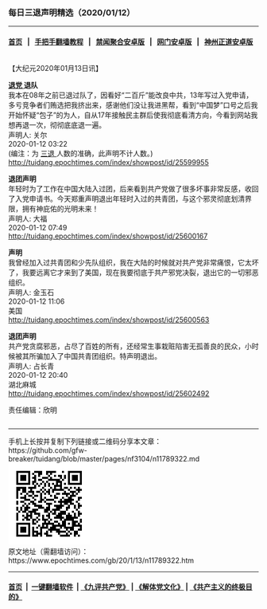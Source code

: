 ### 每日三退声明精选（2020/01/12）
------------------------

#### [首页](https://github.com/gfw-breaker/banned-news1/blob/master/README.md) &nbsp;&nbsp;|&nbsp;&nbsp; [手把手翻墙教程](https://github.com/gfw-breaker/guides/wiki) &nbsp;&nbsp;|&nbsp;&nbsp; [禁闻聚合安卓版](https://github.com/gfw-breaker/bn-android) &nbsp;&nbsp;|&nbsp;&nbsp; [网门安卓版](https://github.com/oGate2/oGate) &nbsp;&nbsp;|&nbsp;&nbsp; [神州正道安卓版](https://github.com/SzzdOgate/update) 



<div class="column" id="artbody" itemprop="articleBody">
 <!-- article content begin -->
 <p>
  【大纪元2020年01月13日讯】
 </p>
 <p>
  <strong>
   <a href="https://www.epochtimes.com/gb/tag/%E9%80%80%E5%85%9A.html">
    退党
   </a>
   退队
  </strong>
  <br/>
  我本在08年之前已退过队了，因看好“二百斤”能改良中共，13年写过入党申请，多亏竞争者们贿选把我挤出来，感谢他们没让我进黑帮，看到“中国梦”口号之后我开始怀疑“包子”的为人，自从17年接触民主群后使我彻底看清方向，今看到网站我想再退一次，彻彻底底退一遍。
  <br/>
  声明人: 关尔
  <br/>
  2020-01-12 03:22
  <br/>
  (编注：为
  <a href="https://www.epochtimes.com/gb/tag/%E4%B8%89%E9%80%80.html">
   三退
  </a>
  人数的准确，此声明不计人数。)
  <br/>
  <a href="http://tuidang.epochtimes.com/index/showpost/id/25599955">
   http://tuidang.epochtimes.com/index/showpost/id/25599955
  </a>
 </p>
 <p>
  <strong>
   退团声明
  </strong>
  <br/>
  年轻时为了工作在中国大陆入过团，后来看到共产党做了很多坏事非常反感，收回了入党申请书。今天郑重声明退出年轻时入过的共青团，与这个邪灵彻底划清界限，拥有神庇佑的光明未来！
  <br/>
  声明人: 大福
  <br/>
  2020-01-12 07:49
  <br/>
  <a href="http://tuidang.epochtimes.com/index/showpost/id/25600167">
   http://tuidang.epochtimes.com/index/showpost/id/25600167
  </a>
 </p>
 <p>
  <strong>
   声明
  </strong>
  <br/>
  我曾经加入过共青团和少先队组织，我在大陆的时候就对共产党非常痛恨，它太坏了，我要远离它才来到了美国，现在我要彻底于共产邪党决裂，退出它的一切邪恶组织。
  <br/>
  声明人: 金玉石
  <br/>
  2020-01-12 11:06
  <br/>
  美国
  <br/>
  <a href="http://tuidang.epochtimes.com/index/showpost/id/25600563">
   http://tuidang.epochtimes.com/index/showpost/id/25600563
  </a>
 </p>
 <p>
  <strong>
   退团声明
  </strong>
  <br/>
  共产党贪腐邪恶，占尽了百姓的所有，还经常生事栽赃陷害无孤善良的民众，小时候被其所骗加入了中国共青团组织。特声明退出。
  <br/>
  声明人: 占长青
  <br/>
  2020-01-12 20:40
  <br/>
  湖北麻城
  <br/>
  <a href="http://tuidang.epochtimes.com/index/showpost/id/25602492">
   http://tuidang.epochtimes.com/index/showpost/id/25602492
  </a>
 </p>
 <p>
  责任编辑：欣明
 </p>
 <!-- article content end -->
 <div id="below_article_ad">
  <div id="below_article_ad_inner">
  </div>
 </div>
</div>

<hr/>
手机上长按并复制下列链接或二维码分享本文章：<br/>
https://github.com/gfw-breaker/tuidang/blob/master/pages/nf3104/n11789322.md <br/>
<a href='https://github.com/gfw-breaker/tuidang/blob/master/pages/nf3104/n11789322.md'><img src='https://github.com/gfw-breaker/tuidang/blob/master/pages/nf3104/n11789322.md.png'/></a> <br/>
原文地址（需翻墙访问）：https://www.epochtimes.com/gb/20/1/13/n11789322.htm


------------------------
#### [首页](https://github.com/gfw-breaker/banned-news/blob/master/README.md) &nbsp;|&nbsp; [一键翻墙软件](https://github.com/gfw-breaker/nogfw/blob/master/README.md) &nbsp;| [《九评共产党》](https://github.com/gfw-breaker/9ping.md/blob/master/README.md#九评之一评共产党是什么) | [《解体党文化》](https://github.com/gfw-breaker/jtdwh.md/blob/master/README.md) | [《共产主义的终极目的》](https://github.com/gfw-breaker/gczydzjmd.md/blob/master/README.md)


<img src='http://gfw-breaker.win/tuidang/pages/nf3104/n11789322.md' width='0px' height='0px'/>